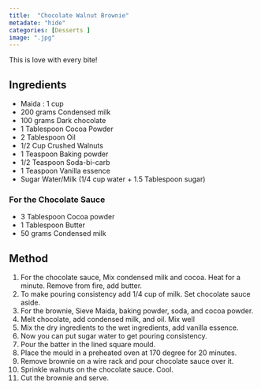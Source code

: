 ```yaml
---
title:  "Chocolate Walnut Brownie"
metadate: "hide"
categories: [Desserts ]
image: ".jpg"
---
```


This is love with every bite!

## Ingredients

- Maida : 1 cup
- 200 grams Condensed milk 
- 100 grams Dark chocolate
- 1 Tablespoon Cocoa Powder 
- 2 Tablespoon Oil
- 1/2 Cup Crushed Walnuts
- 1 Teaspoon Baking powder 
- 1/2 Teaspoon Soda-bi-carb 
- 1 Teaspoon Vanilla essence 
- Sugar Water/Milk (1/4 cup water + 1.5 Tablespoon sugar)

### For the Chocolate Sauce
- 3 Tablespoon Cocoa powder 
- 1 Tablespoon Butter 
- 50 grams Condensed milk  

## Method

1. For the chocolate sauce, Mix condensed milk and cocoa. Heat for a minute. Remove from fire, add butter. 
2. To make pouring consistency add 1/4 cup of milk. Set chocolate sauce aside.
3. For the brownie, Sieve Maida, baking powder, soda, and cocoa powder.
4. Melt chocolate, add condensed milk, and oil. Mix well
5. Mix the dry ingredients to the wet ingredients, add vanilla essence.
6. Now you can put sugar water to get pouring consistency.
7. Pour the batter in the lined square mould.
8. Place the mould in a preheated oven at 170 degree for 20 minutes.
9. Remove brownie on a wire rack and pour chocolate sauce over it.
10. Sprinkle walnuts on the chocolate sauce. Cool.
11. Cut the brownie and serve.


